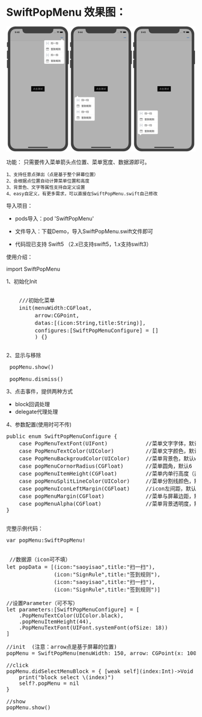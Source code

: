 # SwiftPopMenu 效果图：

<img src="https://github.com/TangledHusky/SwiftPopMenu/blob/master/img3.png" >



 功能：
    只需要传入菜单箭头点位置、菜单宽度、数据源即可。
 
    1、支持任意点弹出（点是基于整个屏幕位置）
    2、会根据点位置自动计算菜单位置和高度
    3、背景色、文字等属性支持自定义设置
    4、easy自定义，有更多需求，可以直接在SwiftPopMenu.swift自己修改


 导入项目：

- pods导入：pod 'SwiftPopMenu' 

- 文件导入：下载Demo，导入SwiftPopMenu.swift文件即可

- 代码现已支持 Swift5 （2.x已支持swift5，1.x支持swift3）


 使用介绍：

import SwiftPopMenu


 1、初始化Init
 <pre>

    ///初始化菜单
    init(menuWidth:CGFloat,                                 //菜单宽度(高度不需要传，会根据item高*item数量自动计算)
         arrow:CGPoint,                                     //箭头点位置是基于整个屏幕的位置
         datas:[(icon:String,title:String)],                //数据源数组，icon没有就传空
         configures:[SwiftPopMenuConfigure] = []            //配置信息，可不传，不传采用默认值
         ) {}

</pre>

 2、显示与移除
<pre>
 popMenu.show()

 popMenu.dismiss()  
</pre>

 3、点击事件，提供两种方式
 
 - block回调处理
 - delegate代理处理

 4、参数配置(使用时可不传)
 <pre>
public enum SwiftPopMenuConfigure {
    case PopMenuTextFont(UIFont)            //菜单文字字体，默认systemFont(ofSize: 17)
    case PopMenuTextColor(UIColor)          //菜单文字颜色，默认black
    case PopMenuBackgroudColor(UIColor)     //菜单背景色，默认white
    case popMenuCornorRadius(CGFloat)       //菜单圆角，默认6
    case popMenuItemHeight(CGFloat)         //菜单内单行高度（非整个menu高度），默认44.0
    case popMenuSplitLineColor(UIColor)     //菜单分割线颜色，默认（222，222，222）
    case popMenuIconLeftMargin(CGFloat)     //icon左间距，默认15
    case popMenuMargin(CGFloat)             //菜单与屏幕边距，默认10
    case popMenuAlpha(CGFloat)              //菜单背景透明度，默认0.3
}
 </pre>

 完整示例代码：
<pre>
var popMenu:SwiftPopMenu!

 
 //数据源（icon可不填）
let popData = [(icon:"saoyisao",title:"扫一扫"),
               (icon:"SignRule",title:"签到规则"),
               (icon:"saoyisao",title:"扫一扫"),
               (icon:"SignRule",title:"签到规则")]

//设置Parameter（可不写）
let parameters:[SwiftPopMenuConfigure] = [
    .PopMenuTextColor(UIColor.black),
    .popMenuItemHeight(44),
    .PopMenuTextFont(UIFont.systemFont(ofSize: 18))
]

//init  (注意：arrow点是基于屏幕的位置)
popMenu = SwiftPopMenu(menuWidth: 150, arrow: CGPoint(x: 100, y: 100), datas: popData,configures: parameters)

//click
popMenu.didSelectMenuBlock = { [weak self](index:Int)->Void in            
    print("block select \(index)")
    self?.popMenu = nil
}

//show
popMenu.show()

</pre>





